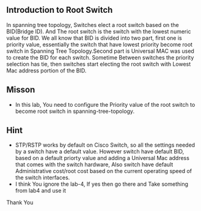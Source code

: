 ## Introduction to Root Switch 

In spanning tree topology, Switches elect a root switch based on the BID(Bridge ID). And The root switch is the switch with the lowest numeric value for BID. We all know that BID is divided into two part, first one is priority value, essentially the switch that have lowest priority become root switch in Spanning Tree Topology.Second part is Universal MAC was used to create the BID for each switch. Sometime Between switches the priority selection has tie, then switches start electing the root switch with Lowest Mac address portion of the BID. 


## Misson
- In this lab, You need to configure the Priority value of the root switch to become root switch in spanning-tree-topology.


## Hint
- STP/RSTP works by default on Cisco Switch, so all the settings needed by a switch have a default value. However switch have default BID, based on a default priorty value and adding a Universal Mac address that comes with the switch hardware, Also switch have default Administrative cost/root cost based on the current operating speed of the switch interfaces.
- I think You ignore the lab-4, If yes then go there and Take something from lab4 and use it 


Thank You
